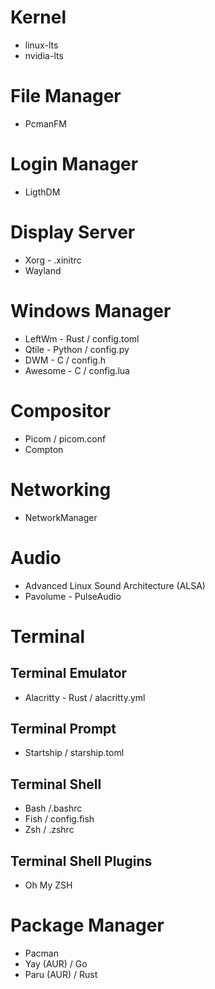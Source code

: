 # Kernel
- linux-lts
- nvidia-lts

# File Manager
- PcmanFM

# Login Manager
- LigthDM

# Display Server
- Xorg - .xinitrc
- Wayland

# Windows Manager
- LeftWm - Rust / config.toml
- Qtile - Python / config.py
- DWM - C / config.h
- Awesome - C / config.lua

# Compositor
 - Picom / picom.conf
 - Compton

# Networking
- NetworkManager

# Audio
 - Advanced Linux Sound Architecture (ALSA)
 - Pavolume - PulseAudio

# Terminal
## Terminal Emulator
- Alacritty - Rust / alacritty.yml

## Terminal Prompt
- Startship / starship.toml

## Terminal Shell
- Bash /.bashrc
- Fish / config.fish
- Zsh / .zshrc

## Terminal Shell Plugins
- Oh My ZSH

# Package Manager
- Pacman
- Yay (AUR) / Go
- Paru (AUR) / Rust
